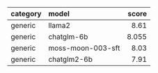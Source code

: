 | category   | model             |   score |
|:-----------|:------------------|--------:|
| generic    | llama2            |   8.61  |
| generic    | chatglm-6b        |   8.055 |
| generic    | moss-moon-003-sft |   8.03  |
| generic    | chatglm2-6b       |   7.91  |